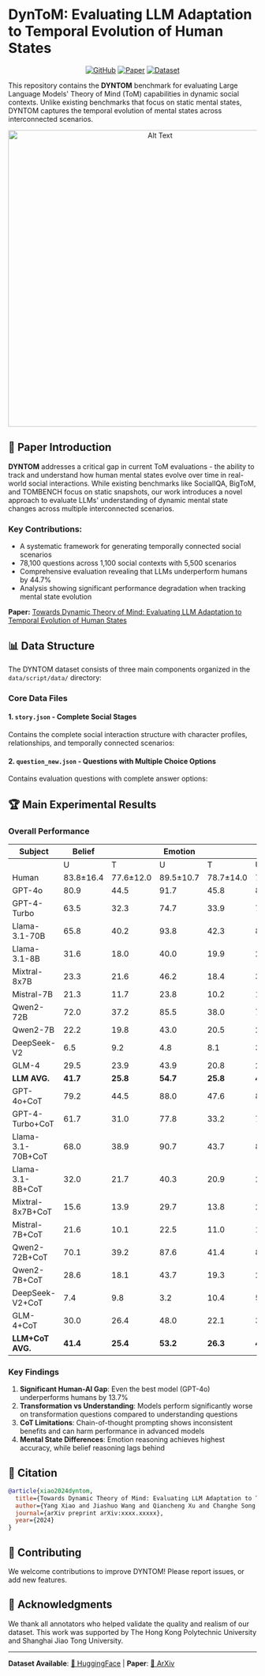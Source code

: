 # DynToM: Evaluating LLM Adaptation to Temporal Evolution of Human States
<div align="center">

[![GitHub](https://img.shields.io/badge/GitHub-Repository-blue?logo=github)](https://github.com/GAIR-NLP/DynToM)
[![Paper](https://img.shields.io/badge/Paper-ArXiv-red?logo=arxiv)](https://arxiv.org/abs/xxxx.xxxxx)
[![Dataset](https://img.shields.io/badge/Dataset-HuggingFace-yellow?logo=huggingface)](https://huggingface.co/datasets/YangXiao-nlp/DynToM)

</div>

This repository contains the **DYNTOM** benchmark for evaluating Large Language Models' Theory of Mind (ToM) capabilities in dynamic social contexts. Unlike existing benchmarks that focus on static mental states, DYNTOM captures the temporal evolution of mental states across interconnected scenarios.

<div align="center">
  <img src="asset/main_figure.png" alt="Alt Text" width="600">
</div>

## 📖 Paper Introduction

**DYNTOM** addresses a critical gap in current ToM evaluations - the ability to track and understand how human mental states evolve over time in real-world social interactions. While existing benchmarks like SocialIQA, BigToM, and TOMBENCH focus on static snapshots, our work introduces a novel approach to evaluate LLMs' understanding of dynamic mental state changes across multiple interconnected scenarios.

### Key Contributions:
- A systematic framework for generating temporally connected social scenarios
- 78,100 questions across 1,100 social contexts with 5,500 scenarios
- Comprehensive evaluation revealing that LLMs underperform humans by 44.7%
- Analysis showing significant performance degradation when tracking mental state evolution

**Paper:** [Towards Dynamic Theory of Mind: Evaluating LLM Adaptation to Temporal Evolution of Human States](https://arxiv.org/abs/your-paper-link)

## 📊 Data Structure

The DYNTOM dataset consists of three main components organized in the `data/script/data/` directory:

### Core Data Files

#### 1. `story.json` - Complete Social Stages
Contains the complete social interaction structure with character profiles, relationships, and temporally connected scenarios:

#### 2. `question_new.json` - Questions with Multiple Choice Options
Contains evaluation questions with complete answer options:



## 🏆 Main Experimental Results

### Overall Performance

| Subject | Belief |  | Emotion |  | Intention |  | Action |  | AVG. |
|---------|--------|--------|---------|--------|-----------|--------|--------|--------|------|
|         | U | T | U | T | U | T | U | T |      |
| Human | 83.8±16.4 | 77.6±12.0 | 89.5±10.7 | 78.7±14.0 | 79.0±21.4 | 73.8±14.0 | 76.7±25.8 | 76.3±14.0 | 77.7±12.7 |
| GPT-4o | 80.9 | 44.5 | 91.7 | 45.8 | 87.5 | 51.9 | 95.1 | 55.6 | 64.0 |
| GPT-4-Turbo | 63.5 | 32.3 | 74.7 | 33.9 | 71.3 | 35.5 | 80.5 | 36.2 | 47.6 |
| Llama-3.1-70B | 65.8 | 40.2 | 93.8 | 42.3 | 82.8 | 42.0 | 91.8 | 45.5 | 57.1 |
| Llama-3.1-8B | 31.6 | 18.0 | 40.0 | 19.9 | 22.4 | 16.6 | 26.6 | 15.5 | 22.3 |
| Mixtral-8x7B | 23.3 | 21.6 | 46.2 | 18.4 | 32.9 | 10.8 | 40.3 | 9.5 | 21.9 |
| Mistral-7B | 21.3 | 11.7 | 23.8 | 10.2 | 16.3 | 10.1 | 20.6 | 9.2 | 13.9 |
| Qwen2-72B | 72.0 | 37.2 | 85.5 | 38.0 | 79.5 | 33.2 | 89.8 | 20.9 | 48.5 |
| Qwen2-7B | 22.2 | 19.8 | 43.0 | 20.5 | 25.1 | 15.7 | 24.6 | 15.0 | 22.1 |
| DeepSeek-V2 | 6.5 | 9.2 | 4.8 | 8.1 | 3.7 | 7.3 | 2.8 | 5.7 | 7.2 |
| GLM-4 | 29.5 | 23.9 | 43.9 | 20.8 | 28.5 | 16.5 | 40.4 | 16.8 | 25.4 |
| **LLM AVG.** | **41.7** | **25.8** | **54.7** | **25.8** | **45.0** | **24.0** | **51.3** | **23.0** | **33.0** |
| GPT-4o+CoT | 79.2 | 44.5 | 88.0 | 47.6 | 82.1 | 46.6 | 90.4 | 49.6 | 61.1 |
| GPT-4-Turbo+CoT | 61.7 | 31.0 | 77.8 | 33.2 | 71.4 | 32.8 | 81.0 | 37.6 | 47.1 |
| Llama-3.1-70B+CoT | 68.0 | 38.9 | 90.7 | 43.7 | 81.4 | 42.8 | 96.5 | 46.6 | 57.6 |
| Llama-3.1-8B+CoT | 32.0 | 21.7 | 40.3 | 20.9 | 21.8 | 19.3 | 23.3 | 15.9 | 23.6 |
| Mixtral-8x7B+CoT | 15.6 | 13.9 | 29.7 | 13.8 | 25.8 | 8.8 | 26.6 | 8.8 | 15.8 |
| Mistral-7B+CoT | 21.6 | 10.1 | 22.5 | 11.0 | 19.9 | 8.1 | 18.8 | 8.8 | 13.3 |
| Qwen2-72B+CoT | 70.1 | 39.2 | 87.6 | 41.4 | 83.8 | 34.6 | 89.0 | 27.1 | 51.3 |
| Qwen2-7B+CoT | 28.6 | 18.1 | 43.7 | 19.3 | 29.6 | 19.7 | 20.2 | 18.4 | 23.5 |
| DeepSeek-V2+CoT | 7.4 | 9.8 | 3.2 | 10.4 | 5.0 | 7.3 | 5.0 | 6.4 | 8.1 |
| GLM-4+CoT | 30.0 | 26.4 | 48.0 | 22.1 | 32.4 | 17.7 | 43.2 | 14.1 | 26.6 |
| **LLM+CoT AVG.** | **41.4** | **25.4** | **53.2** | **26.3** | **45.3** | **23.8** | **49.4** | **23.3** | **32.8** |

### Key Findings

1. **Significant Human-AI Gap**: Even the best model (GPT-4o) underperforms humans by 13.7%
2. **Transformation vs Understanding**: Models perform significantly worse on transformation questions compared to understanding questions
3. **CoT Limitations**: Chain-of-thought prompting shows inconsistent benefits and can harm performance in advanced models
4. **Mental State Differences**: Emotion reasoning achieves highest accuracy, while belief reasoning lags behind





## 📝 Citation

```bibtex
@article{xiao2024dyntom,
  title={Towards Dynamic Theory of Mind: Evaluating LLM Adaptation to Temporal Evolution of Human States},
  author={Yang Xiao and Jiashuo Wang and Qiancheng Xu and Changhe Song and Chunpu Xu and Yi Cheng and Wenjie Li and Pengfei Liu},
  journal={arXiv preprint arXiv:xxxx.xxxxx},
  year={2024}
}
```

## 🤝 Contributing

We welcome contributions to improve DYNTOM! Please report issues, or add new features.


## 🙏 Acknowledgments

We thank all annotators who helped validate the quality and realism of our dataset. This work was supported by The Hong Kong Polytechnic University and Shanghai Jiao Tong University.

---

**Dataset Available**: [🤗 HuggingFace](https://huggingface.co/datasets/YangXiao-nlp/DynToM) | **Paper**: [📄 ArXiv](https://arxiv.org/abs/xxxx.xxxxx) 